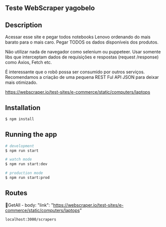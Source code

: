 ## Teste WebScraper yagobelo

## Description

Acessar esse site e pegar todos notebooks Lenovo ordenando do mais barato para o mais caro. Pegar TODOS os dados disponíveis dos produtos.

Não utilizar nada de navegador como selenium ou puppeteer. Usar somente libs que interceptam dados de requisições e respostas (request /response) como Axios, Fetch etc.

É interessante que o robô possa ser consumido por outros serviços. Recomendamos a criação de uma pequena REST Ful API JSON para deixar mais otimizado.

https://webscraper.io/test-sites/e-commerce/static/computers/laptops

## Installation

```bash
$ npm install
```

## Running the app

```bash
# development
$ npm run start

# watch mode
$ npm run start:dev

# production mode
$ npm run start:prod
```

## Routes

🚩GetAll - body: "link": "https://webscraper.io/test-sites/e-commerce/static/computers/laptops"

```bash
localhost:3000/scrapers
```
